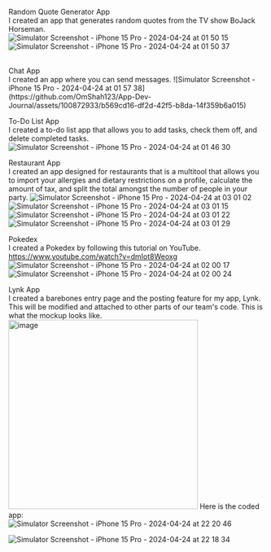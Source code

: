 Random Quote Generator App
<br>
I created an app that generates random quotes from the TV show BoJack Horseman.
![Simulator Screenshot - iPhone 15 Pro - 2024-04-24 at 01 50 15](https://github.com/OmShah123/App-Dev-Journal/assets/100872933/0f3a366c-7700-4d02-befc-34f397a031ca)
![Simulator Screenshot - iPhone 15 Pro - 2024-04-24 at 01 50 37](https://github.com/OmShah123/App-Dev-Journal/assets/100872933/49a11c4d-e5c9-405e-869b-40f885f9ab94)

<br>
Chat App
<br>
I created an app where you can send messages.
![Simulator Screenshot - iPhone 15 Pro - 2024-04-24 at 01 57 38](https://github.com/OmShah123/App-Dev-Journal/assets/100872933/b569cd16-df2d-42f5-b8da-14f359b6a015)
<br>

To-Do List App
<br>
I created a to-do list app that allows you to add tasks, check them off, and delete completed tasks.
![Simulator Screenshot - iPhone 15 Pro - 2024-04-24 at 01 46 30](https://github.com/OmShah123/App-Dev-Journal/assets/100872933/354ea715-e791-4d51-a8b2-68d2ca5b2c6a)
<br>

Restaurant App
<br>
I created an app designed for restaurants that is a multitool that allows you to import your allergies and dietary restrictions on a profile, calculate the amount of tax, and split the total amongst the number of people in your party.
![Simulator Screenshot - iPhone 15 Pro - 2024-04-24 at 03 01 02](https://github.com/OmShah123/App-Dev-Journal/assets/100872933/ef148bcb-a5dc-4257-b098-bf2eb977fb08)
![Simulator Screenshot - iPhone 15 Pro - 2024-04-24 at 03 01 15](https://github.com/OmShah123/App-Dev-Journal/assets/100872933/6f0d8795-e131-4cb4-a7a2-61c8f5e2ce08)
![Simulator Screenshot - iPhone 15 Pro - 2024-04-24 at 03 01 22](https://github.com/OmShah123/App-Dev-Journal/assets/100872933/2af6a37f-2e55-452e-b73a-ffdd01854a53)
![Simulator Screenshot - iPhone 15 Pro - 2024-04-24 at 03 01 29](https://github.com/OmShah123/App-Dev-Journal/assets/100872933/46066b2a-36fb-4a29-baf9-34c147e20e52)
<br>

Pokedex
<br>
I created a Pokedex by following this tutorial on YouTube.
https://www.youtube.com/watch?v=dmIot8Weoxg
<br>
![Simulator Screenshot - iPhone 15 Pro - 2024-04-24 at 02 00 17](https://github.com/OmShah123/App-Dev-Journal/assets/100872933/d4dca423-72d7-40a0-84d4-96366c525826)
![Simulator Screenshot - iPhone 15 Pro - 2024-04-24 at 02 00 24](https://github.com/OmShah123/App-Dev-Journal/assets/100872933/97da405f-5b06-4c91-bbf0-a59bc341d038)
<br>

Lynk App
<br>
I created a barebones entry page and the posting feature for my app, Lynk. This will be modified and attached to other parts of our team's code. This is what the mockup looks like.
<br>
<img width="372" alt="image" src="https://github.com/OmShah123/App-Dev-Journal/assets/100872933/bffd37fe-661d-452d-bf45-5ec70a486fc8">
Here is the coded app:
<br>
![Simulator Screenshot - iPhone 15 Pro - 2024-04-24 at 22 20 46](https://github.com/OmShah123/App-Dev-Journal/assets/100872933/c3e1b8bc-94cb-4701-8c33-793f894fb730)

![Simulator Screenshot - iPhone 15 Pro - 2024-04-24 at 22 18 34](https://github.com/OmShah123/App-Dev-Journal/assets/100872933/41b2c202-ef26-4e7c-84f4-8d1db3c5c404)

